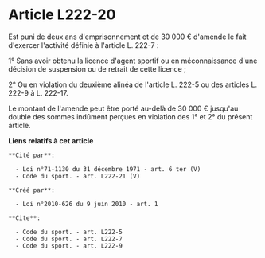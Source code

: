 # Article L222-20

Est puni de deux ans d'emprisonnement et de 30 000 € d'amende le fait d'exercer l'activité définie à l'article L. 222-7 : 

1° Sans avoir obtenu la licence d'agent sportif ou en méconnaissance d'une décision de suspension ou de retrait de cette
licence ; 

2° Ou en violation du deuxième alinéa de l'article L. 222-5 ou des articles L. 222-9 à L. 222-17. 

Le montant de l'amende peut être porté au-delà de 30 000 € jusqu'au double des sommes indûment perçues en violation des 1° et
2° du présent article.

**Liens relatifs à cet article**

	**Cité par**:

	  - Loi n°71-1130 du 31 décembre 1971 - art. 6 ter (V)
	  - Code du sport. - art. L222-21 (V)

	**Créé par**:

	  - Loi n°2010-626 du 9 juin 2010 - art. 1

	**Cite**:

	  - Code du sport. - art. L222-5
	  - Code du sport. - art. L222-7
	  - Code du sport. - art. L222-9

